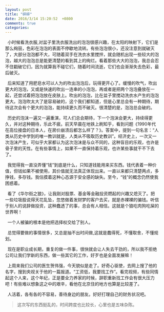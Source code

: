 ```yaml
---
layout: post
title: "碎碎"
date: 2016/3/14 15:20:52  +0800
comments: true
categories: 
---
```


&nbsp;&nbsp;小时候看洗衣服,对盆子里洗衣服洗出的泡泡很感兴趣，在太阳的映射下，它们是那么绚丽，色彩在泡泡的表面不停歇地流转。有些泡泡很小，还没注意到就破灭了，大部分泡泡都不大，可随着双手在洗衣水里搅拌，就会随机出现一些较大的泡泡，越大的泡泡总是能更清楚的看到其上的绚烂。看着那些大大的泡泡，我总会忍不住戳破它们，因为就算我不碰它们，随着时间流逝，它们也会渐渐失去色彩，最后破灭。

&nbsp;&nbsp;后来知道了用肥皂水可以人为的吹出泡泡后，玩得更开心了。缓慢的吹气，吹出更大的泡泡，又或是快速的吹出一连串的小泡泡，再或者是把两个泡泡叠放在一起，还尝试着把泡泡放在皮肤上。吹出的泡泡，比在盆子里搅动洗衣水产生的泡泡更大。泡泡吹太大了是容易破的，这个我们都知道，但是心里总会有一种期待，期待这次会有个更大的泡泡，能持续更久而不破灭。很清楚的是，泡泡总会破的。

&nbsp;&nbsp;历史的泡沫一遍又一遍重演，可人们总会期待，下一个泡沫会更大，持续得更久，并对这种期待，乐此不疲。前天早晨在地铁上刷知乎，看到问题《1990年代在高位接盘的日本人，在房价崩溃后都怎么样了？》。答案中，提到一句名言：“人类从历史中学到的唯一教训就是，人类从不吸取历史教训”。经济史上，一次又一次泡沫产生，可似乎大家都认为这次泡沫是与众不同的，这种盲目的乐观，也许是骨子里的天性。在有些事情上，如果不一直保持着乐观，也许某些事就干不下去了。

&nbsp;&nbsp;我觉得我一直没弄懂“钱”到底是什么，只知道钱能用来买东西。钱代表着一种价值，但钱如果不被使用，其价值就无法真正体现出来。一直以来都只清楚两点，多挣钱，多存钱。我估摸着这种心态源于安全感的缺失。至今，“钱”的概念仍然使我困惑着。

&nbsp;&nbsp;看了《华尔街之狼》，让我刚对股票、基金等金融投资燃起的兴趣又熄灭了。把一些垃圾股说得天花乱坠，忽悠做着发财梦的客户去买，就是赤裸裸的骗钱。听信于别人的说辞做投资，这种蠢透了的事，总会有人相信。这就是个狼吃肉狗吃屎的世界啊！

&nbsp;&nbsp;一个人被骗的根本是他把选择权交给了别人。

&nbsp;&nbsp;总觉得要做的事情很多，又总是抽不出时间做,这就是蠢得死，不懂取舍，不懂规划。

&nbsp;&nbsp;现在是职业成长期，重复的做一件事，很快就会让人失去干劲的，所以我不拒绝公司让我们学新的东西，做一些其它的工作，好歹也是全面发展嘛！

&nbsp;&nbsp;上周来我们公司的医生贺伟强，今天貌似是走了。好奇心驱使，去网上搜了他的名字，搜到央视关于他的一篇报道。“工资低，我要找工作”。看完视频，有些同情起这个人来，这个年纪，正是要全力养家的时候，辞职重新找工作会有很大压力吧！有些难以想象这之中的艰辛，看他在北京住的地方也算是比较差了。

&nbsp;&nbsp;人活着，各有各的不容易，善待身边的朋友。好好打理自己的财务状况吧。

> 这次写的东西挺乱的，时间跨度也比较长，心里也是五味杂陈。